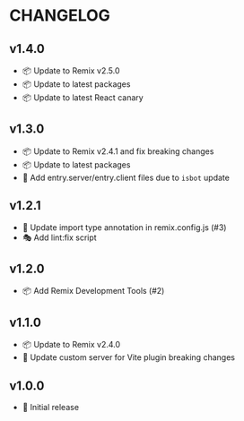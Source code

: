 # CHANGELOG

## v1.4.0

- 📦 Update to Remix v2.5.0
- 📦 Update to latest packages
- 📦 Update to latest React canary

## v1.3.0

- 📦 Update to Remix v2.4.1 and fix breaking changes
- 📦 Update to latest packages
- 🔨 Add entry.server/entry.client files due to `isbot` update

## v1.2.1

- 🔨 Update import type annotation in remix.config.js (#3)
- 🎭 Add lint:fix script

## v1.2.0

- 📦 Add Remix Development Tools (#2)

## v1.1.0

- 📦 Update to Remix v2.4.0
- 🔨 Update custom server for Vite plugin breaking changes

## v1.0.0

- 🎉 Initial release
